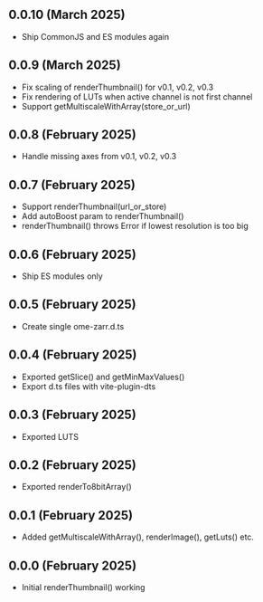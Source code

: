 
0.0.10 (March 2025)
-------------------

- Ship CommonJS and ES modules again

0.0.9 (March 2025)
------------------

- Fix scaling of renderThumbnail() for v0.1, v0.2, v0.3
- Fix rendering of LUTs when active channel is not first channel
- Support getMultiscaleWithArray(store_or_url)

0.0.8 (February 2025)
---------------------

- Handle missing axes from v0.1, v0.2, v0.3

0.0.7 (February 2025)
---------------------

- Support renderThumbnail(url_or_store)
- Add autoBoost param to renderThumbnail()
- renderThumbnail() throws Error if lowest resolution is too big

0.0.6 (February 2025)
---------------------

- Ship ES modules only

0.0.5 (February 2025)
---------------------

- Create single ome-zarr.d.ts

0.0.4 (February 2025)
---------------------

- Exported getSlice() and getMinMaxValues()
- Export d.ts files with vite-plugin-dts

0.0.3 (February 2025)
---------------------

- Exported LUTS

0.0.2 (February 2025)
---------------------

- Exported renderTo8bitArray()

0.0.1 (February 2025)
---------------------

- Added getMultiscaleWithArray(), renderImage(), getLuts() etc.

0.0.0 (February 2025)
---------------------

- Initial renderThumbnail() working
